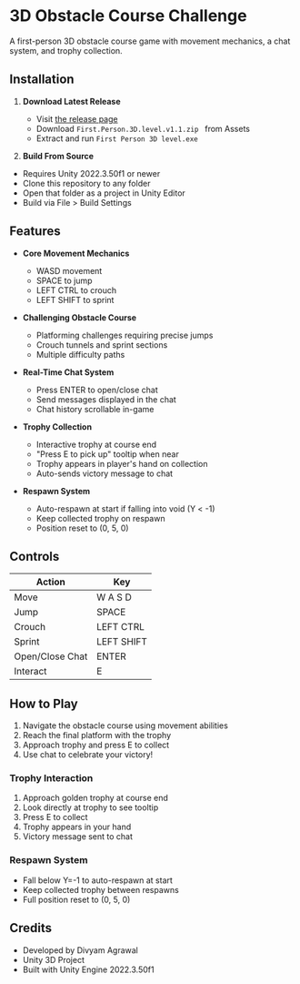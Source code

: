 # 3D Obstacle Course Challenge

A first-person 3D obstacle course game with movement mechanics, a chat system, and trophy collection.

## Installation

1. **Download Latest Release**
   - Visit [the release page](https://github.com/ludicrouslytrue/first-person-3d-level/releases/tag/v1.1)
   - Download `First.Person.3D.level.v1.1.zip ` from Assets
   - Extract and run `First Person 3D level.exe`

2. **Build From Source**
- Requires Unity 2022.3.50f1 or newer
- Clone this repository to any folder
- Open that folder as a project in Unity Editor
- Build via File > Build Settings

## Features

- **Core Movement Mechanics**
  - WASD movement
  - SPACE to jump
  - LEFT CTRL to crouch
  - LEFT SHIFT to sprint
  
- **Challenging Obstacle Course**
  - Platforming challenges requiring precise jumps
  - Crouch tunnels and sprint sections
  - Multiple difficulty paths

- **Real-Time Chat System**
  - Press ENTER to open/close chat
  - Send messages displayed in the chat
  - Chat history scrollable in-game

- **Trophy Collection**
  - Interactive trophy at course end
  - "Press E to pick up" tooltip when near
  - Trophy appears in player's hand on collection
  - Auto-sends victory message to chat

- **Respawn System**
  - Auto-respawn at start if falling into void (Y < -1)
  - Keep collected trophy on respawn
  - Position reset to (0, 5, 0)

## Controls

| Action          | Key           |
|-----------------|---------------|
| Move            | W A S D       |
| Jump            | SPACE         |
| Crouch          | LEFT CTRL     |
| Sprint          | LEFT SHIFT    |
| Open/Close Chat | ENTER         |
| Interact        | E             |

## How to Play

1. Navigate the obstacle course using movement abilities
2. Reach the final platform with the trophy
3. Approach trophy and press E to collect
4. Use chat to celebrate your victory!

### Trophy Interaction
1. Approach golden trophy at course end
2. Look directly at trophy to see tooltip
3. Press E to collect
4. Trophy appears in your hand
5. Victory message sent to chat

### Respawn System
- Fall below Y=-1 to auto-respawn at start
- Keep collected trophy between respawns
- Full position reset to (0, 5, 0)

## Credits
- Developed by Divyam Agrawal
- Unity 3D Project 
- Built with Unity Engine 2022.3.50f1
